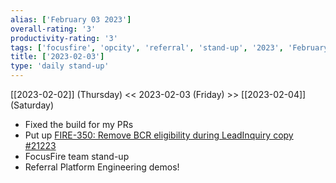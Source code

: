 ```yaml
---
alias: ['February 03 2023']
overall-rating: '3'
productivity-rating: '3'
tags: ['focusfire', 'opcity', 'referral', 'stand-up', '2023', 'February', 'Friday']
title: ['2023-02-03']
type: 'daily stand-up'
---
```

[[2023-02-02]] (Thursday) << 2023-02-03 (Friday) >> [[2023-02-04]] (Saturday)

- Fixed the build for my PRs
- Put up [FIRE-350: Remove BCR eligibility during LeadInquiry copy #21223](https://github.com/Opcity/opcity/pull/21223)
- FocusFire team stand-up
- Referral Platform Engineering demos!